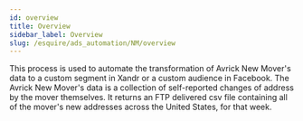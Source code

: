 ```yaml
---
id: overview
title: Overview
sidebar_label: Overview
slug: /esquire/ads_automation/NM/overview
---
```


This process is used to automate the transformation of Avrick New Mover's data to a custom segment in Xandr or a custom audience in Facebook. The Avrick New Mover's data is a collection of self-reported changes of address by the mover themselves. It returns an FTP delivered csv file containing all of the mover's new addresses 
across the United States, for that week.